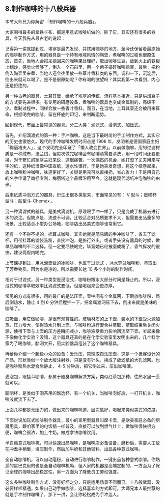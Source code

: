 ## 8.制作咖啡的十八般兵器
本节大师兄为你解密 「制作咖啡的十八般兵器」。


大家喝得最多的拿铁卡布，都是用意式咖啡机做的，除了它，其实还有很多的器具，今天我先从最古老的说起：


记得第一讲就提到过，埃塞是最先发现、并饮用咖啡的地方，至今还保留着最原始的咖啡制作方式，用的器具是一个特有地域风情的陶壶，煮咖啡的过程也很原生态，首先，当地人会把采摘回来的咖啡果处理好，取出咖啡生豆，放到火上的铁板上翻炒，感觉火候够了，倒入一个石臼里，用一个凿子捣碎咖啡熟豆，最后，把粉倒入陶壶里来煮，当地人还会往里放一些草叶香料类的东西，调和一下，沉淀后，倒出来就可以喝了。是不是很原始呢？你有喝的欲望吗？其实我第一次看到，内心还是拒绝的。


另一种古老的器具，土耳其壶，继承了埃塞的传统，流程基本相近，只是烘焙豆子的方式要先进很多。有专用的研磨设备，煮咖啡的器具也变成金属制的，高级不少。煮制过程中，同样会放一些香叶香料。而且，在当地，土耳其壶还会被用来算命，根据喝完的咖啡，留在杯底的印记，来判断运势。


回到现代，市面上最常见的器具。分三大类：滴滤式、浸泡式、加压式。


首先，介绍滴滤式的第一种：手冲咖啡。这是当下最时尚的手工制作方式，其实它的历史也很悠久。现代的手冲咖啡发明时间点是 1908 年，发明者是德国家庭主妇「梅丽塔夫人」，这个发明完全印证了「懒人改变世界」。以前做咖啡，用的过滤材质是一种绒布，法兰绒，但每次做完咖啡会有咖啡渍需要清洗，用一段时间还要更换，对于繁忙的家庭主妇来说，这很痛苦。一次偶然的机会，她打湿了丈夫用来写字的纸，这种纸很像中国宣纸，透水性很好，于是她突发奇想，将这个纸卷起来，放上咖啡粉冲咖啡，味道更好了，关键是用完可以直接扔，省心省力！于是用自己的名字申请了商标专利，梅丽塔这个品牌沿用至今。这就是现代滤纸冲泡咖啡的由来。


后来纸质冲泡方式的器具，衍生出很多类型来，市面常见的有： V 型斗；蛋糕杯型斗；船型斗-Chemex 。 


另一种滴滤式的器具，是美式滴滤机，原理跟手冲一样了，只是变成了机器去进行水的浇注。但缺点是，流速不可调，比较适合对品质要求不大，但需要出品量多的场景，比较适合小型办公场地，咖啡店出品美式咖啡也常用它。


还有一个不得不提的，挂耳式咖啡，其实她就是简易版的手冲咖啡了，省去了滤杯，用带挂耳的滤袋装粉，直接冲泡，是旅行外出，或者手头没有器具的时候，做单品咖啡的不二选择。但一定要尽快喝完，毕竟她已经被磨成粉了，香气挥发的很快，建议两周内喝完。


上节课提到过，用冰滴壶做的冰咖啡，也属于过滤式 ，冰水穿过咖啡粉，萃取出了芳香物质。因为水是凉的，所以需要长达 10 多个小时的制作时间。 


相对于过滤式，另一种类型是浸泡式，咖啡粉跟水大部分时间是静止的。所以，浸泡式的咖啡萃取效率比滴滤式要低，但是喝起来会更浓厚。


常见的方式有很多，用的最广的是法压壶，壶中间有个金属网，下层放咖啡粉，然后倒热水，静止 4 到 6 分钟后搅拌一下，把金属滤网压下去，倒出来就是美味的咖啡了。


虹吸壶，用它做咖啡，是很有观赏性的。玻璃材质的上下壶，装水的下壶受火源加热，压力增大，使得热水升到上壶，与咖啡粉进行混合并萃取，萃取结束后关闭火源，使得下壶与上壶的压力差瞬间减小，咖啡液受重力影响回流至下壶。听起来像不像做化学实验？没错，这个器具还真的是在化学实验室里发明出来的，几个科学家为了喝咖啡，脑洞大开，用实验器具组装了这个咖啡器具。


再给你介绍一个超级小众的设备：爱乐压，原理取自法压壶。这是一个极客设计的产品，形状类似一个放大版注射器，只是没有针头，换成了放滤纸的大孔滤网。也是咖啡粉热水混合后静止， 4-5 分钟后，把它倒过来，压出咖啡液。


滤泡包，跟挂耳咖啡，都属于随身咖啡解决方案，类似红茶包那种，往热水里一丢就可以。


聪明杯，是类似于泡茶用的飘逸杯，有一个机关，当咖啡泡好后，一打开机关，咖啡液就流下去了。


上面几种都是无压力的，做出来的咖啡味道，层次感好，喝起来类似美式的浓度。


下面说说加压式咖啡制作器具，最小的家用型器具叫摩卡壶，是欧美家庭必备的厨房用具，跟咱家里的电饭锅一样普及，直接可以放到燃气灶上，做咖啡很快很方便，咖啡会很浓，加上牛奶，做成拿铁咖啡饮用。


半自动意式咖啡机，可以快速出品咖啡，是咖啡店必备设备。磨粉后，需要人工放在冲煮手柄里，填压制作，然后加牛奶和其他辅料，出品各种意式咖啡。


全自动咖啡机，可以自动磨粉，自动进行咖啡制作，一键出品各种意式咖啡。你熟悉的星巴克用的也是全自动咖啡机呦，但人家的机器是高端定制的，一方面为了保证全球的咖啡出品稳定性，另一方面为了降低员工劳动强度。


这么多种咖啡制作方式，没有好坏之分，只是适用场景不同而已。十八般武器，没必要样样精通，如果自己动手做咖啡，选择喜欢的方式即可。大师兄本人最推荐的就是手冲制作咖啡了，那下一讲，会让你轻松成为手冲达人。

